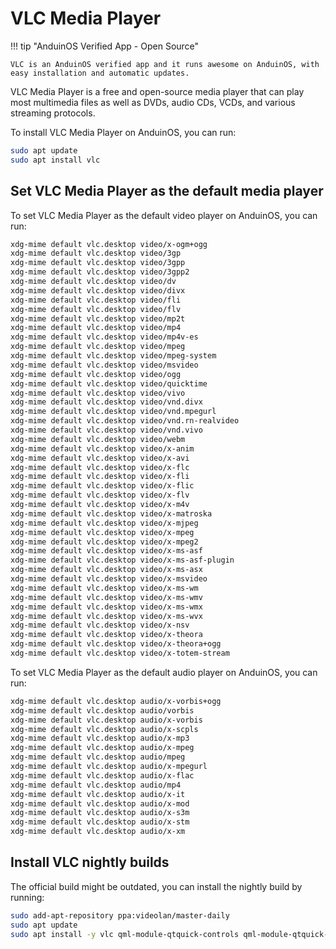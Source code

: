 # VLC Media Player

!!! tip "AnduinOS Verified App - Open Source"

    VLC is an AnduinOS verified app and it runs awesome on AnduinOS, with easy installation and automatic updates.

VLC Media Player is a free and open-source media player that can play most multimedia files as well as DVDs, audio CDs, VCDs, and various streaming protocols.

To install VLC Media Player on AnduinOS, you can run:

```bash
sudo apt update
sudo apt install vlc
```

## Set VLC Media Player as the default media player

To set VLC Media Player as the default video player on AnduinOS, you can run:

```bash title="Set VLC Media Player as the default video player"
xdg-mime default vlc.desktop video/x-ogm+ogg
xdg-mime default vlc.desktop video/3gp
xdg-mime default vlc.desktop video/3gpp
xdg-mime default vlc.desktop video/3gpp2
xdg-mime default vlc.desktop video/dv
xdg-mime default vlc.desktop video/divx
xdg-mime default vlc.desktop video/fli
xdg-mime default vlc.desktop video/flv
xdg-mime default vlc.desktop video/mp2t
xdg-mime default vlc.desktop video/mp4
xdg-mime default vlc.desktop video/mp4v-es
xdg-mime default vlc.desktop video/mpeg
xdg-mime default vlc.desktop video/mpeg-system
xdg-mime default vlc.desktop video/msvideo
xdg-mime default vlc.desktop video/ogg
xdg-mime default vlc.desktop video/quicktime
xdg-mime default vlc.desktop video/vivo
xdg-mime default vlc.desktop video/vnd.divx
xdg-mime default vlc.desktop video/vnd.mpegurl
xdg-mime default vlc.desktop video/vnd.rn-realvideo
xdg-mime default vlc.desktop video/vnd.vivo
xdg-mime default vlc.desktop video/webm
xdg-mime default vlc.desktop video/x-anim
xdg-mime default vlc.desktop video/x-avi
xdg-mime default vlc.desktop video/x-flc
xdg-mime default vlc.desktop video/x-fli
xdg-mime default vlc.desktop video/x-flic
xdg-mime default vlc.desktop video/x-flv
xdg-mime default vlc.desktop video/x-m4v
xdg-mime default vlc.desktop video/x-matroska
xdg-mime default vlc.desktop video/x-mjpeg
xdg-mime default vlc.desktop video/x-mpeg
xdg-mime default vlc.desktop video/x-mpeg2
xdg-mime default vlc.desktop video/x-ms-asf
xdg-mime default vlc.desktop video/x-ms-asf-plugin
xdg-mime default vlc.desktop video/x-ms-asx
xdg-mime default vlc.desktop video/x-msvideo
xdg-mime default vlc.desktop video/x-ms-wm
xdg-mime default vlc.desktop video/x-ms-wmv
xdg-mime default vlc.desktop video/x-ms-wmx
xdg-mime default vlc.desktop video/x-ms-wvx
xdg-mime default vlc.desktop video/x-nsv
xdg-mime default vlc.desktop video/x-theora
xdg-mime default vlc.desktop video/x-theora+ogg
xdg-mime default vlc.desktop video/x-totem-stream
```

To set VLC Media Player as the default audio player on AnduinOS, you can run:

```bash title="Set VLC Media Player as the default audio player"
xdg-mime default vlc.desktop audio/x-vorbis+ogg
xdg-mime default vlc.desktop audio/vorbis
xdg-mime default vlc.desktop audio/x-vorbis
xdg-mime default vlc.desktop audio/x-scpls
xdg-mime default vlc.desktop audio/x-mp3
xdg-mime default vlc.desktop audio/x-mpeg
xdg-mime default vlc.desktop audio/mpeg
xdg-mime default vlc.desktop audio/x-mpegurl
xdg-mime default vlc.desktop audio/x-flac
xdg-mime default vlc.desktop audio/mp4
xdg-mime default vlc.desktop audio/x-it
xdg-mime default vlc.desktop audio/x-mod
xdg-mime default vlc.desktop audio/x-s3m
xdg-mime default vlc.desktop audio/x-stm
xdg-mime default vlc.desktop audio/x-xm
```

## Install VLC nightly builds

The official build might be outdated, you can install the nightly build by running:

```bash
sudo add-apt-repository ppa:videolan/master-daily
sudo apt update
sudo apt install -y vlc qml-module-qtquick-controls qml-module-qtquick-controls2 qml-module-qtgraphicaleffects qml6-module-qtquick-effects
```
